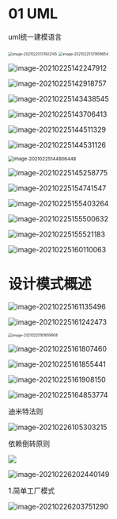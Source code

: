 # 01 UML

uml统一建模语言

<img src="01_UML.assets/image-20210225131922145.png" alt="image-20210225131922145" style="zoom:50%;" />

<img src="01_UML.assets/image-20210225131958654.png" alt="image-20210225131958654" style="zoom:50%;" />

![image-20210225142247912](01_UML.assets/image-20210225142247912.png)

![image-20210225142918757](01_UML.assets/image-20210225142918757.png)

![image-20210225143438545](01_UML.assets/image-20210225143438545.png)

![image-20210225143706413](01_UML.assets/image-20210225143706413.png)

![image-20210225144511329](01_UML.assets/image-20210225144511329.png)

![image-20210225144531126](01_UML.assets/image-20210225144531126.png)



<img src="01_UML.assets/image-20210225144806448.png" alt="image-20210225144806448" style="zoom:67%;" />

![image-20210225145258775](01_UML.assets/image-20210225145258775.png)





![image-20210225154741547](01_UML.assets/image-20210225154741547.png)

![image-20210225155403264](01_UML.assets/image-20210225155403264.png)

![image-20210225155500632](01_UML.assets/image-20210225155500632.png)

![image-20210225155521183](01_UML.assets/image-20210225155521183.png)

![image-20210225160110063](01_UML.assets/image-20210225160110063.png)



# 设计模式概述

![image-20210225161135496](01_UML.assets/image-20210225161135496.png)

![image-20210225161242473](01_UML.assets/image-20210225161242473.png)



<img src="01_UML.assets/image-20210225161659908.png" alt="image-20210225161659908" style="zoom:50%;" />

![image-20210225161807460](01_UML.assets/image-20210225161807460.png)

![image-20210225161855441](01_UML.assets/image-20210225161855441.png)

![image-20210225161908150](01_UML.assets/image-20210225161908150.png)



![image-20210225164853774](01_UML.assets/image-20210225164853774.png)







迪米特法则

![image-20210226105303215](01_UML.assets/image-20210226105303215.png)



依赖倒转原则

![ ](01_UML.assets/image-20210226201804866.png)





![image-20210226202440149](01_UML.assets/image-20210226202440149.png)



1.简单工厂模式

![image-20210226203751290](01_UML.assets/image-20210226203751290.png)